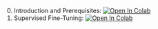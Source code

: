 0. Introduction and Prerequisites: [![Open In Colab](https://colab.research.google.com/assets/colab-badge.svg)](https://colab.research.google.com/github/huggingface/trl-tuto/blob/main/00_llm_pretraining_and_data_preparation.ipynb)
1. Supervised Fine-Tuning: [![Open In Colab](https://colab.research.google.com/assets/colab-badge.svg)](https://colab.research.google.com/github/huggingface/trl-tuto/blob/main/01_sft.ipynb)
